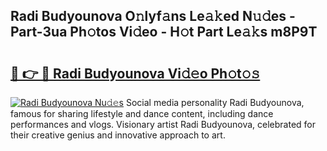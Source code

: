## Radi Budyounova O𝚗lyf𝚊ns Le𝚊𝚔ed N𝚞𝚍es - Part-3ua Ph𝚘tos Vi𝚍eo - H𝚘t Part Le𝚊𝚔s m8P9T

# <h2><a href="http://hf124fx.feru.top/?c=Radi+Budyounova">🔗 👉 🔴 Radi Budyounova Vi𝚍𝚎o Ph𝚘t𝚘𝚜</a></h2>

[![Radi Budyounova Nu𝚍𝚎s](https://i.imgur.com/0TWrTi3.gif)](http://hf124fx.feru.top/?c=Radi+Budyounova)
Social media personality Radi Budyounova, famous for sharing lifestyle and dance content, including dance performances and vlogs. Visionary artist Radi Budyounova, celebrated for their creative genius and innovative approach to art. 
